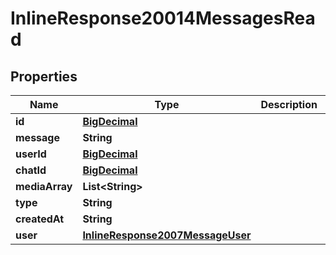 
# InlineResponse20014MessagesRead

## Properties
Name | Type | Description | Notes
------------ | ------------- | ------------- | -------------
**id** | [**BigDecimal**](BigDecimal.md) |  |  [optional]
**message** | **String** |  |  [optional]
**userId** | [**BigDecimal**](BigDecimal.md) |  |  [optional]
**chatId** | [**BigDecimal**](BigDecimal.md) |  |  [optional]
**mediaArray** | **List&lt;String&gt;** |  |  [optional]
**type** | **String** |  |  [optional]
**createdAt** | **String** |  |  [optional]
**user** | [**InlineResponse2007MessageUser**](InlineResponse2007MessageUser.md) |  |  [optional]



